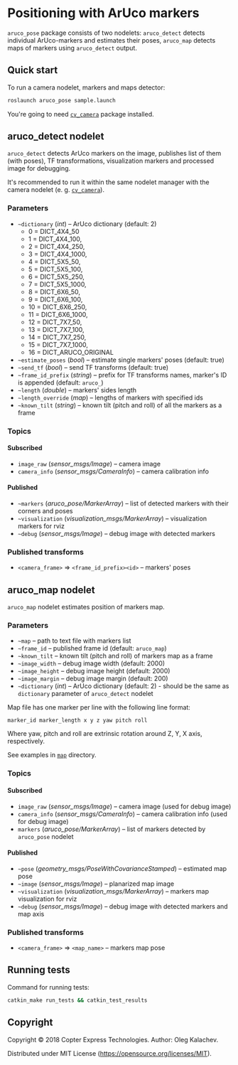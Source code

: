 # Positioning with ArUco markers

`aruco_pose` package consists of two nodelets: `aruco_detect` detects individual ArUco-markers and estimates their poses, `aruco_map` detects maps of markers using `aruco_detect` output.

## Quick start

To run a camera nodelet, markers and maps detector:

```bash
roslaunch aruco_pose sample.launch
```

You're going to need [`cv_camera`](http://wiki.ros.org/cv_camera) package installed.

## aruco_detect nodelet

`aruco_detect` detects ArUco markers on the image, publishes list of them (with poses), TF transformations, visualization markers and processed image for debugging.

It's recommended to run it within the same nodelet manager with the camera nodelet (e. g. [`cv_camera`](http://wiki.ros.org/cv_camera)).

### Parameters

* `~dictionary` (*int*) – ArUco dictionary (default: 2)
  * 0 = DICT_4X4_50
  * 1 = DICT_4X4_100,
  * 2 = DICT_4X4_250,
  * 3 = DICT_4X4_1000,
  * 4 = DICT_5X5_50,
  * 5 = DICT_5X5_100,
  * 6 = DICT_5X5_250,
  * 7 = DICT_5X5_1000,
  * 8 = DICT_6X6_50,
  * 9 = DICT_6X6_100,
  * 10 = DICT_6X6_250,
  * 11 = DICT_6X6_1000,
  * 12 = DICT_7X7_50,
  * 13 = DICT_7X7_100,
  * 14 = DICT_7X7_250,
  * 15 = DICT_7X7_1000,
  * 16 = DICT_ARUCO_ORIGINAL
* `~estimate_poses` (*bool*) – estimate single markers' poses (default: true)
* `~send_tf` (*bool*) – send TF transforms (default: true)
* `~frame_id_prefix` (*string*) – prefix for TF transforms names, marker's ID is appended (default: `aruco_`)
* `~length` (*double*) – markers' sides length
* `~length_override` (*map*) – lengths of markers with specified ids
* `~known_tilt` (*string*) – known tilt (pitch and roll) of all the markers as a frame

### Topics

#### Subscribed

* `image_raw` (*sensor_msgs/Image*) – camera image
* `camera_info` (*sensor_msgs/CameraInfo*) – camera calibration info

#### Published

* `~markers` (*aruco_pose/MarkerArray*) – list of detected markers with their corners and poses
* `~visualization` (*visualization_msgs/MarkerArray*) – visualization markers for rviz
* `~debug` (*sensor_msgs/Image*) – debug image with detected markers

### Published transforms

* `<camera_frame>` => `<frame_id_prefix><id>` – markers' poses

## aruco_map nodelet

`aruco_map` nodelet estimates position of markers map.

### Parameters

* `~map` – path to text file with markers list
* `~frame_id` – published frame id (default: `aruco_map`)
* `~known_tilt` – known tilt (pitch and roll) of markers map as a frame
* `~image_width` – debug image width (default: 2000)
* `~image_height` – debug image height (default: 2000)
* `~image_margin` – debug image margin (default: 200)
* `~dictionary` (*int*) – ArUco dictionary (default: 2) - should be the same as `dictionary` parameter of `aruco_detect` nodelet

Map file has one marker per line with the following line format:

```
marker_id marker_length x y z yaw pitch roll
```

Where yaw, pitch and roll are extrinsic rotation around Z, Y, X axis, respectively.

See examples in [`map`](map/) directory.

### Topics

#### Subscribed

* `image_raw` (*sensor_msgs/Image*) – camera image (used for debug image)
* `camera_info` (*sensor_msgs/CameraInfo*) – camera calibration info (used for debug image)
* `markers` (*aruco_pose/MarkerArray*) – list of markers detected by `aruco_pose` nodelet

#### Published

* `~pose` (*geometry_msgs/PoseWithCovarianceStamped*) – estimated map pose
* `~image` (*sensor_msgs/Image*) – planarized map image
* `~visualization` (*visualization_msgs/MarkerArray*) – markers map visualization for rviz
* `~debug` (*sensor_msgs/Image*) – debug image with detected markers and map axis

### Published transforms

* `<camera_frame>` => `<map_name>` – markers map pose

## Running tests

Command for running tests:

```bash
catkin_make run_tests && catkin_test_results
```

## Copyright

Copyright © 2018 Copter Express Technologies. Author: Oleg Kalachev.

Distributed under MIT License (https://opensource.org/licenses/MIT).
